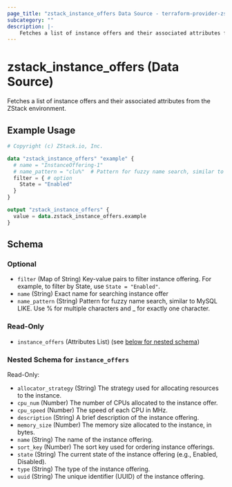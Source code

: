 ```yaml
---
page_title: "zstack_instance_offers Data Source - terraform-provider-zstack"
subcategory: ""
description: |-
    Fetches a list of instance offers and their associated attributes from the ZStack environment.
---
```


# zstack_instance_offers (Data Source)

Fetches a list of instance offers and their associated attributes from the ZStack environment.

## Example Usage

```terraform
# Copyright (c) ZStack.io, Inc.

data "zstack_instance_offers" "example" {
  # name = "InstanceOffering-1"
  # name_pattern = "clu%"  # Pattern for fuzzy name search, similar to MySQL LIKE. Use % for multiple characters and _ for exactly one character.
  filter = { # option
    State = "Enabled"
  }
}

output "zstack_instance_offers" {
  value = data.zstack_instance_offers.example
}
```

<!-- schema generated by tfplugindocs -->
## Schema

### Optional

- `filter` (Map of String) Key-value pairs to filter instance offering. For example, to filter by State, use `State = "Enabled"`.
- `name` (String) Exact name for searching  instance offer
- `name_pattern` (String) Pattern for fuzzy name search, similar to MySQL LIKE. Use % for multiple characters and _ for exactly one character.

### Read-Only

- `instance_offers` (Attributes List) (see [below for nested schema](#nestedatt--instance_offers))

<a id="nestedatt--instance_offers"></a>
### Nested Schema for `instance_offers`

Read-Only:

- `allocator_strategy` (String) The strategy used for allocating resources to the instance.
- `cpu_num` (Number) The number of CPUs allocated to the instance offer.
- `cpu_speed` (Number) The speed of each CPU in MHz.
- `description` (String) A brief description of the instance offering.
- `memory_size` (Number) The memory size allocated to the instance, in bytes.
- `name` (String) The name of the instance offering.
- `sort_key` (Number) The sort key used for ordering instance offerings.
- `state` (String) The current state of the instance offering (e.g., Enabled, Disabled).
- `type` (String) The type of the instance offering.
- `uuid` (String) The unique identifier (UUID) of the instance offering.



